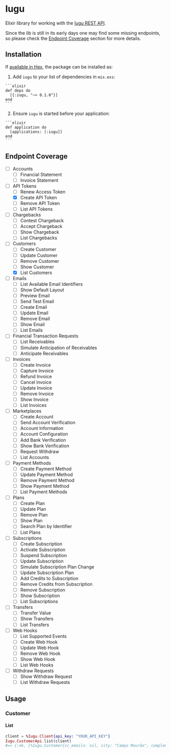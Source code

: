 # Iugu

Elixir library for working with the [Iugu REST API](https://dev.iugu.com/v1.0).

Since the lib is still in its early days one may find some missing endpoints,
so please check the [Endpoint Coverage](#endpoint-coverage) section for more details.

## Installation

If [available in Hex](https://hex.pm/docs/publish), the package can be installed as:

  1. Add `iugu` to your list of dependencies in `mix.exs`:

    ```elixir
    def deps do
      [{:iugu, "~> 0.1.0"}]
    end
    ```

  2. Ensure `iugu` is started before your application:

    ```elixir
    def application do
      [applications: [:iugu]]
    end
    ```

## Endpoint Coverage

- [ ] Accounts
  - [ ] Financial Statement
  - [ ] Invoice Statement
- [ ] API Tokens
  - [ ] Renew Access Token
  - [x] Create API Token
  - [ ] Remove API Token
  - [ ] List API Tokens
- [ ] Chargebacks
  - [ ] Contest Chargeback
  - [ ] Accept Chargeback
  - [ ] Show Chargeback
  - [ ] List Chargebacks
- [ ] Customers
  - [ ] Create Customer
  - [ ] Update Customer
  - [ ] Remove Customer
  - [ ] Show Customer
  - [x] List Customers
- [ ] Emails
  - [ ] List Available Email Identifiers
  - [ ] Show Default Layout
  - [ ] Preview Email
  - [ ] Send Test Email
  - [ ] Create Email
  - [ ] Update Email
  - [ ] Remove Email
  - [ ] Show Email
  - [ ] List Emails
- [ ] Financial Transaction Requests
  - [ ] List Receivables
  - [ ] Simulate Anticipation of Receivables
  - [ ] Anticipate Receivables
- [ ] Invoices
  - [ ] Create Invoice
  - [ ] Capture Invoice
  - [ ] Refund Invoice
  - [ ] Cancel Invoice
  - [ ] Update Invoice
  - [ ] Remove Invoice
  - [ ] Show Invoice
  - [ ] List Invoices
- [ ] Marketplaces
  - [ ] Create Account
  - [ ] Send Account Verification
  - [ ] Account Information
  - [ ] Account Configuration
  - [ ] Add Bank Verification
  - [ ] Show Bank Verification
  - [ ] Request Withdraw
  - [ ] List Accounts
- [ ] Payment Methods
  - [ ] Create Payment Method
  - [ ] Update Payment Method
  - [ ] Remove Payment Method
  - [ ] Show Payment Method
  - [ ] List Payment Methods
- [ ] Plans
  - [ ] Create Plan
  - [ ] Update Plan
  - [ ] Remove Plan
  - [ ] Show Plan
  - [ ] Search Plan by Identifier
  - [ ] List Plans
- [ ] Subscriptions
  - [ ] Create Subscription
  - [ ] Activate Subscription
  - [ ] Suspend Subscription
  - [ ] Update Subscription
  - [ ] Simulate Subscription Plan Change
  - [ ] Update Subscription Plan
  - [ ] Add Credits to Subscription
  - [ ] Remove Credits from Subscription
  - [ ] Remove Subscription
  - [ ] Show Subscription
  - [ ] List Subscriptions
- [ ] Transfers
  - [ ] Transfer Value
  - [ ] Show Transfers
  - [ ] List Transfers
- [ ] Web Hooks
  - [ ] List Supported Events
  - [ ] Create Web Hook
  - [ ] Update Web Hook
  - [ ] Remove Web Hook
  - [ ] Show Web Hook
  - [ ] List Web Hooks
- [ ] Withdraw Requests
  - [ ] Show Withdraw Request
  - [ ] List Withdraw Requests

## Usage

### Customer

#### List

```elixir
client = %Iugu.Client{api_key: "YOUR_API_KEY"}
Iugu.CustomerApi.list(client)
#=> {:ok, [%Iugu.Customer{cc_emails: nil, city: "Campo Mourão", complement: "Cobertura", ...}], 128}
```
